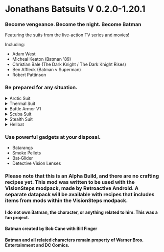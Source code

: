 ﻿# Jonathans Batsuits V 0.2.0-1.20.1
### Become vengeance. Become the night. Become Batman

Featuring the suits from the live-action TV series and movies!

Including:
- Adam West
- Micheal Keaton (Batman '89)
- Christian Bale (The Dark Knight / The Dark Knight Rises)
- Ben Affleck (Batman v Superman)
- Robert Pattinson

### Be prepared for any situation.

<details>
<summary> Arctic Suit </summary>

Walk on powder snow, immune to freezing

</details>

<details>
<summary> Thermal Suit </summary>

Offers Fire Resistance 1, suit in-hand items are fireproof

</details>

<details>
<summary> Battle Armor V1 </summary>

Offers Strength 2 and Resistance 3 while giving Slowness 3 and Mining Fatigue 

</details>

<details>
<summary> Scuba Suit </summary>

Offers 1 minute of Water Breathing 1 while underwater

</details>

<details>
<summary> Stealth Suit </summary>

Offers Invisibility 1, crouch to make the armor go invisible as you do. Immune to Glowing

</details>

<details>
<summary> Hellbat </summary>

Offering elytra flight and overpowered status effects! Be careful though. Don't pay attention to your health, and you will wither away.

</details>

### Use powerful gadgets at your disposal.

- Batarangs
- Smoke Pellets
- Bat-Glider
- Detective Vision Lenses

### Please note that this is an Alpha Build, and there are no crafting recipes yet. This mod was written to be used with the VisionSteps modpack, made by Retroactive Android. A separate datapack will be available with recipes that includes items from mods within the VisionSteps modpack.


#### I do not own Batman, the character, or anything related to him. This was a fan project.
#### Batman created by Bob Cane with Bill Finger
#### Batman and all related characters remain property of Warner Bros. Entertainment and DC Comics.

